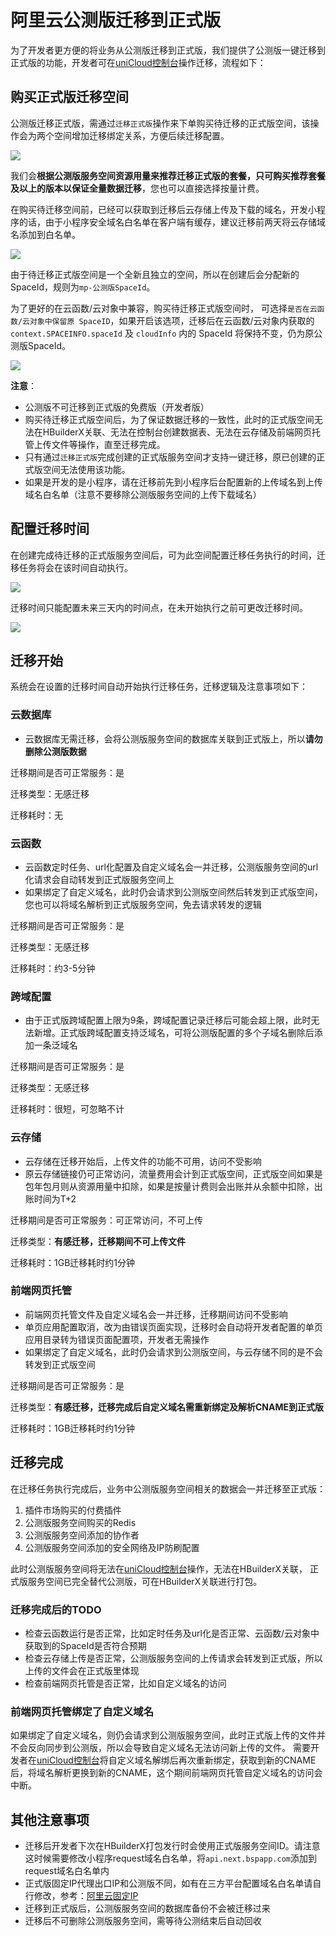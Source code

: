 # 阿里云公测版迁移到正式版

为了开发者更方便的将业务从公测版迁移到正式版，我们提供了公测版一键迁移到正式版的功能，开发者可在[uniCloud控制台](https://unicloud.dcloud.net.cn)操作迁移，流程如下：

## 购买正式版迁移空间
公测版迁移正式版，需通过`迁移正式版`操作来下单购买待迁移的正式版空间，该操作会为两个空间增加迁移绑定关系，方便后续迁移配置。

![](https://f184e7c3-1912-41b2-b81f-435d1b37c7b4.cdn.bspapp.com/VKCEYUGU-f184e7c3-1912-41b2-b81f-435d1b37c7b4/a0eea46e-f89f-40de-ac99-6f0eb09a55f3.png)

我们会**根据公测版服务空间资源用量来推荐迁移正式版的套餐，只可购买推荐套餐及以上的版本以保证全量数据迁移**，您也可以直接选择按量计费。

在购买待迁移空间前，已经可以获取到迁移后云存储上传及下载的域名，开发小程序的话，由于小程序安全域名白名单在客户端有缓存，建议迁移前两天将云存储域名添加到白名单。

![](https://f184e7c3-1912-41b2-b81f-435d1b37c7b4.cdn.bspapp.com/VKCEYUGU-f184e7c3-1912-41b2-b81f-435d1b37c7b4/8119eef2-b75a-456d-9d3f-31e639b7d4fc.png)

由于待迁移正式版空间是一个全新且独立的空间，所以在创建后会分配新的SpaceId，规则为`mp-公测版SpaceId`。

为了更好的在云函数/云对象中兼容，购买待迁移正式版空间时， 可选择`是否在云函数/云对象中保留原 SpaceID`，如果开启该选项，迁移后在云函数/云对象内获取的
`context.SPACEINFO.spaceId` 及 `cloudInfo` 内的 SpaceId 将保持不变，仍为原公测版SpaceId。

![](https://f184e7c3-1912-41b2-b81f-435d1b37c7b4.cdn.bspapp.com/VKCEYUGU-f184e7c3-1912-41b2-b81f-435d1b37c7b4/0ffb6a21-9cec-44da-886a-5464da2a3ec6.png)


**注意**：
- 公测版不可迁移到正式版的免费版（开发者版）
- 购买待迁移正式版空间后，为了保证数据迁移的一致性，此时的正式版空间无法在HBuilderX关联、无法在控制台创建数据表、无法在云存储及前端网页托管上传文件等操作，直至迁移完成。
- 只有通过`迁移正式版`完成创建的正式版服务空间才支持一键迁移，原已创建的正式版空间无法使用该功能。
- 如果是开发的是小程序，请在迁移前先到小程序后台配置新的上传域名到上传域名白名单（注意不要移除公测版服务空间的上传下载域名）

## 配置迁移时间
在创建完成待迁移的正式版服务空间后，可为此空间配置迁移任务执行的时间，迁移任务将会在该时间自动执行。

![](https://f184e7c3-1912-41b2-b81f-435d1b37c7b4.cdn.bspapp.com/VKCEYUGU-f184e7c3-1912-41b2-b81f-435d1b37c7b4/fda14625-819b-4daa-a60f-1e371ee6d480.png)

迁移时间只能配置未来三天内的时间点，在未开始执行之前可更改迁移时间。

![](https://f184e7c3-1912-41b2-b81f-435d1b37c7b4.cdn.bspapp.com/VKCEYUGU-f184e7c3-1912-41b2-b81f-435d1b37c7b4/61d75657-6600-4142-855a-656595bc21b6.png)

## 迁移开始
系统会在设置的迁移时间自动开始执行迁移任务，迁移逻辑及注意事项如下：

### 云数据库

- 云数据库无需迁移，会将公测版服务空间的数据库关联到正式版上，所以**请勿删除公测版数据**

迁移期间是否可正常服务：是

迁移类型：无感迁移

迁移耗时：无

### 云函数

- 云函数定时任务、url化配置及自定义域名会一并迁移，公测版服务空间的url化请求会自动转发到正式版服务空间上
- 如果绑定了自定义域名，此时仍会请求到公测版空间然后转发到正式版空间，您也可以将域名解析到正式版服务空间，免去请求转发的逻辑

迁移期间是否可正常服务：是

迁移类型：无感迁移

迁移耗时：约3-5分钟

### 跨域配置

- 由于正式版跨域配置上限为9条，跨域配置记录迁移后可能会超上限，此时无法新增。正式版跨域配置支持泛域名，可将公测版配置的多个子域名删除后添加一条泛域名

迁移期间是否可正常服务：是

迁移类型：无感迁移

迁移耗时：很短，可忽略不计

### 云存储

- 云存储在迁移开始后，上传文件的功能不可用，访问不受影响
- 原云存储链接仍可正常访问，流量费用会计到正式版空间，正式版空间如果是包年包月则从资源用量中扣除，如果是按量计费则会出账并从余额中扣除，出账时间为T+2

迁移期间是否可正常服务：可正常访问，不可上传

迁移类型：**有感迁移，迁移期间不可上传文件**

迁移耗时：1GB迁移耗时约1分钟

### 前端网页托管

- 前端网页托管文件及自定义域名会一并迁移，迁移期间访问不受影响
- 单页应用配置取消，改为由错误页面实现，迁移时会自动将开发者配置的单页应用目录转为错误页面配置项，开发者无需操作
- 如果绑定了自定义域名，此时仍会请求到公测版空间，与云存储不同的是不会转发到正式版空间

迁移期间是否可正常服务：是

迁移类型：**有感迁移，迁移完成后自定义域名需重新绑定及解析CNAME到正式版**

迁移耗时：1GB迁移耗时约1分钟


## 迁移完成

在迁移任务执行完成后，业务中公测版服务空间相关的数据会一并迁移至正式版：

1. 插件市场购买的付费插件
2. 公测版服务空间购买的Redis
3. 公测版服务空间添加的协作者
4. 公测版服务空间添加的安全网络及IP防刷配置

此时公测版服务空间将无法在[uniCloud控制台](https://unicloud.dcloud.net.cn)操作，无法在HBuilderX关联， 正式版服务空间已完全替代公测版，可在HBuilderX关联进行打包。

### 迁移完成后的TODO

- 检查云函数运行是否正常，比如定时任务及url化是否正常、云函数/云对象中获取到的SpaceId是否符合预期
- 检查云存储上传是否正常，公测版服务空间的上传请求会转发到正式版，所以上传的文件会在正式版里体现
- 检查前端网页托管是否正常，比如自定义域名的访问

### 前端网页托管绑定了自定义域名

如果绑定了自定义域名，则仍会请求到公测版服务空间，此时正式版上传的文件并不会反向同步到公测版，所以会导致自定义域名无法访问新上传的文件。
需要开发者在[uniCloud控制台](https://unicloud.dcloud.net.cn)将自定义域名解绑后再次重新绑定，获取到新的CNAME后，将域名解析更换到新的CNAME，这个期间前端网页托管自定义域名的访问会中断。

## 其他注意事项

- 迁移后开发者下次在HBuilderX打包发行时会使用正式版服务空间ID。请注意这时候需要修改小程序request域名白名单，将`api.next.bspapp.com`添加到request域名白名单内
- 正式版固定IP代理出口IP和公测版不同，如有在三方平台配置域名白名单请自行修改，参考：[阿里云固定IP](cf-functions.md#aliyun-eip)
- 迁移到正式版后，公测版服务空间的数据库备份不会被迁移过来
- 迁移后不可删除公测版服务空间，需等待公测结束后自动回收